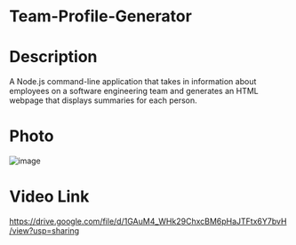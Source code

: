 # Team-Profile-Generator
# Description
 A Node.js command-line application that takes in information about employees on a software engineering team and generates an HTML webpage that displays summaries for each person.
# Photo
![image](https://user-images.githubusercontent.com/8552152/172083138-2f2c2995-2fa8-4f49-bbf7-ab5034e21f8e.png)

# Video Link
https://drive.google.com/file/d/1GAuM4_WHk29ChxcBM6pHaJTFtx6Y7bvH/view?usp=sharing
